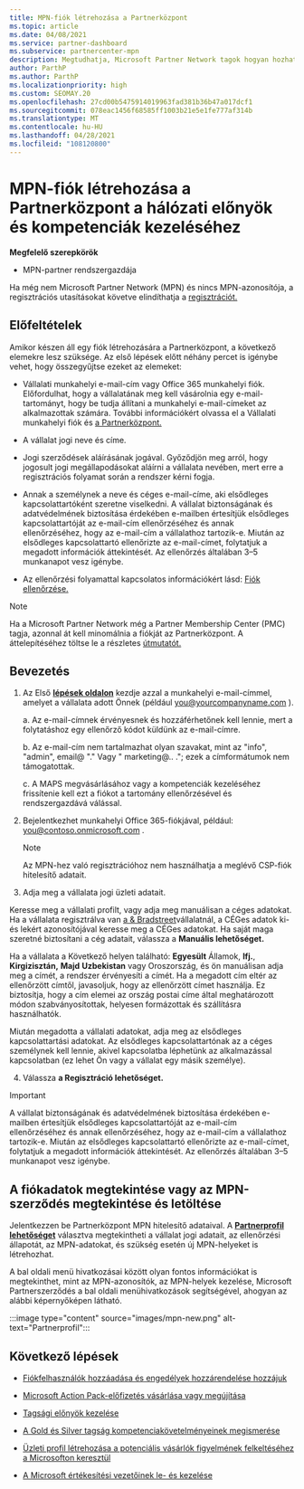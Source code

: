 ```yaml
---
title: MPN-fiók létrehozása a Partnerközpont
ms.topic: article
ms.date: 04/08/2021
ms.service: partner-dashboard
ms.subservice: partnercenter-mpn
description: Megtudhatja, Microsoft Partner Network tagok hogyan hozhatnak létre Partnerközpont fiókot a hálózati előnyeik és kompetenciáik kezeléséhez.
author: ParthP
ms.author: ParthP
ms.localizationpriority: high
ms.custom: SEOMAY.20
ms.openlocfilehash: 27cd00b5475914019963fad381b36b47a017dcf1
ms.sourcegitcommit: 078eac1456f68585ff1003b21e5e1fe777af314b
ms.translationtype: MT
ms.contentlocale: hu-HU
ms.lasthandoff: 04/28/2021
ms.locfileid: "108120800"
---
```

# <a name="create-an-mpn-account-in-partner-center-to-manage-network-benefits-and-competencies"></a>MPN-fiók létrehozása a Partnerközpont a hálózati előnyök és kompetenciák kezeléséhez

**Megfelelő szerepkörök**

- MPN-partner rendszergazdája

Ha még nem Microsoft Partner Network (MPN) és nincs MPN-azonosítója, a regisztrációs utasításokat követve elindíthatja a [regisztrációt.](https://partner.microsoft.com/dashboard/account/v3/enrollment/introduction/partnership)

## <a name="prerequisites"></a>Előfeltételek 

Amikor készen áll egy fiók létrehozására a Partnerközpont, a következő elemekre lesz szüksége.  Az első lépések előtt néhány percet is igénybe vehet, hogy összegyűjtse ezeket az elemeket:

- Vállalati munkahelyi e-mail-cím vagy Office 365 munkahelyi fiók. Előfordulhat, hogy a vállalatának meg kell vásárolnia egy e-mail-tartományt, hogy be tudja állítani a munkahelyi e-mail-címeket az alkalmazottak számára. További információkért olvassa el a Vállalati munkahelyi fiók és [a Partnerközpont.](azure-active-directory-tenants-and-partner-center.md) 
 
- A vállalat jogi neve és címe.

- Jogi szerződések aláírásának jogával. Győződjön meg arról, hogy jogosult jogi megállapodásokat aláírni a vállalata nevében, mert erre a regisztrációs folyamat során a rendszer kérni fogja.

- Annak a személynek a neve és céges e-mail-címe, aki elsődleges kapcsolattartóként szeretne viselkedni. A vállalat biztonságának és adatvédelmének biztosítása érdekében e-mailben értesítjük elsődleges kapcsolattartóját az e-mail-cím ellenőrzéséhez és annak ellenőrzéséhez, hogy az e-mail-cím a vállalathoz tartozik-e. Miután az elsődleges kapcsolattartó ellenőrizte az e-mail-címet, folytatjuk a megadott információk áttekintését. Az ellenőrzés általában 3–5 munkanapot vesz igénybe. 

- Az ellenőrzési folyamattal kapcsolatos információkért lásd: [Fiók ellenőrzése.](verification-responses.md)

>[!NOTE]
>Ha a Microsoft Partner Network még a Partner Membership Center (PMC) tagja, azonnal át kell minomálnia a fiókját az Partnerközpont. A áttelepítéséhez töltse le a részletes [útmutatót.](https://assetsprod.microsoft.com/mpn/migrate-pmc-pc-mpa-guide.pptx)

## <a name="get-started"></a>Bevezetés

1. Az Első [**lépések oldalon**](https://partner.microsoft.com/dashboard/account/v3/enrollment/introduction/partnership) kezdje azzal a munkahelyi e-mail-címmel, amelyet a vállalata adott Önnek (például you@yourcompanyname.com ).

 
    a.  Az e-mail-címnek érvényesnek és hozzáférhetőnek kell lennie, mert a folytatáshoz egy ellenőrző kódot küldünk az e-mail-címre.

    b.  Az e-mail-cím nem tartalmazhat olyan szavakat, mint az "info", "admin", email@ "." Vagy " marketing@.. ."; ezek a címformátumok nem támogatottak.

    c.  A MAPS megvásárlásához vagy a kompetenciák kezeléséhez [](become-global-admin.md) frissítenie kell ezt a fiókot a tartomány ellenőrzésével és rendszergazdává válással. 

2. Bejelentkezhet munkahelyi Office 365-fiókjával, például: you@contoso.onmicrosoft.com .

   >[!NOTE]
   > Az MPN-hez való regisztrációhoz nem használhatja a meglévő CSP-fiók hitelesítő adatait.

3. Adja meg a vállalata jogi üzleti adatait.

Keresse meg a vállalati profilt, vagy adja meg manuálisan a céges adatokat. Ha a vállalata regisztrálva van [a & Bradstreet](https://partner.microsoft.com/marketing/usisvshowcase/dunandbrad)vállalatnál, a CÉGes adatok ki- és lekért azonosítójával keresse meg a CÉGes adatokat. Ha saját maga szeretné biztosítani a cég adatait, válassza a **Manuális lehetőséget.**

Ha a vállalata a Következő helyen található: **Egyesült** Államok, **Ifj.**,  **Kirgizisztán,** **Majd** **Uzbekistan** vagy Oroszország, és ön manuálisan adja meg a címét, a rendszer érvényesíti a címét. Ha a megadott cím eltér az ellenőrzött címtől, javasoljuk, hogy az ellenőrzött címet használja. Ez biztosítja, hogy a cím elemei az ország postai címe által meghatározott módon szabványosítottak, helyesen formázottak és szállításra használhatók.  

Miután megadotta a vállalati adatokat, adja meg az elsődleges kapcsolattartási adatokat. Az elsődleges kapcsolattartónak az a céges személynek kell lennie, akivel kapcsolatba léphetünk az alkalmazással kapcsolatban (ez lehet Ön vagy a vállalat egy másik személye).

4. Válassza **a Regisztráció lehetőséget.**

>[!IMPORTANT]
>A vállalat biztonságának és adatvédelmének biztosítása érdekében e-mailben értesítjük elsődleges kapcsolattartóját az e-mail-cím ellenőrzéséhez és annak ellenőrzéséhez, hogy az e-mail-cím a vállalathoz tartozik-e. Miután az elsődleges kapcsolattartó ellenőrizte az e-mail-címet, folytatjuk a megadott információk áttekintését. Az ellenőrzés általában 3–5 munkanapot vesz igénybe. 

## <a name="how-to-view-account-details-or-view-and-download-the-mpn-agreement"></a>A fiókadatok megtekintése vagy az MPN-szerződés megtekintése és letöltése

Jelentkezzen be Partnerközpont MPN hitelesítő adataival. A [**Partnerprofil lehetőséget**](https://partner.microsoft.com/pcv/accountsettings/connectedpartnerprofile) választva megtekintheti a vállalat jogi adatait, az ellenőrzési állapotát, az MPN-adatokat, és szükség esetén új MPN-helyeket is létrehozhat. 

A bal oldali menü hivatkozásai között olyan fontos információkat is megtekinthet, mint az MPN-azonosítók, az MPN-helyek kezelése, Microsoft Partnerszerződés a bal oldali menühivatkozások segítségével, ahogyan az alábbi képernyőképen látható.

:::image type="content" source="images/mpn-new.png" alt-text="Partnerprofil":::


## <a name="next-steps"></a>Következő lépések

-  [Fiókfelhasználók hozzáadása és engedélyek hozzárendelése hozzájuk](create-user-accounts-and-set-permissions.md)

-  [Microsoft Action Pack-előfizetés vásárlása vagy megújítása](mpn-get-action-pack.md)

-  [Tagsági előnyök kezelése](manage-your-partner-network-benefits.md)

-  [A Gold és Silver tagság kompetenciakövetelményeinek megismerése](https://partner.microsoft.com/membership/competencies)

-  [Üzleti profil létrehozása a potenciális vásárlók figyelmének felkeltéséhez a Microsofton keresztül](create-a-marketing-profile.md)

-  [A Microsoft értékesítési vezetőinek le- és kezelése](manage-leads.md)
